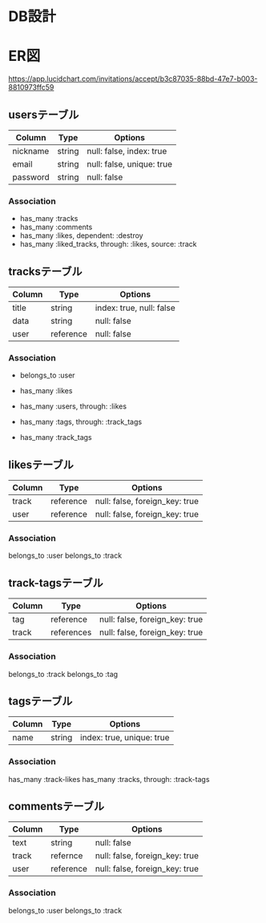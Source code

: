 # DB設計

# ER図
https://app.lucidchart.com/invitations/accept/b3c87035-88bd-47e7-b003-8810973ffc59

## usersテーブル
|Column|Type|Options|
|------|----|-------|
|nickname|string|null: false, index: true|
|email|string|null: false, unique: true|
|password|string|null: false|

### Association
 - has_many :tracks
 - has_many :comments
 - has_many :likes, dependent: :destroy
 - has_many :liked_tracks, through: :likes, source: :track


## tracksテーブル
|Column|Type|Options|
|------|----|-------|
|title|string|index: true, null: false|
|data|string|null: false|
|user|reference|null: false|

### Association
 - belongs_to :user

 - has_many :likes
 - has_many :users, through: :likes

 - has_many :tags, through: :track_tags
 - has_many :track_tags

## likesテーブル
|Column|Type|Options|
|------|----|-------|
|track|reference|null: false, foreign_key: true|
|user|reference|null: false, foreign_key: true|

### Association
belongs_to :user
belongs_to :track

## track-tagsテーブル
|Column|Type|Options|
|------|----|-------|
|tag|reference|null: false, foreign_key: true|
|track|references|null: false, foreign_key: true|
### Association
belongs_to :track
belongs_to :tag

## tagsテーブル
|Column|Type|Options|
|------|----|-------|
|name|string|index: true, unique: true|

### Association
has_many :track-likes
has_many :tracks, through: :track-tags

## commentsテーブル
|Column|Type|Options|
|------|----|-------|
|text|string|null: false|
|track|refernce|null: false, foreign_key: true|
|user|reference|null: false, foreign_key: true|

### Association
belongs_to :user
belongs_to :track

